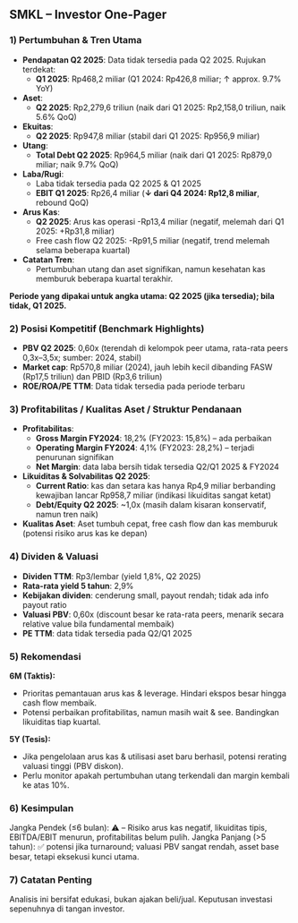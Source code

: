 ## SMKL – Investor One-Pager

### 1) Pertumbuhan & Tren Utama
- **Pendapatan Q2 2025**: Data tidak tersedia pada Q2 2025. Rujukan terdekat:
  - **Q1 2025**: Rp468,2 miliar (Q1 2024: Rp426,8 miliar; ↑ approx. 9.7% YoY)
- **Aset**: 
  - **Q2 2025**: Rp2,279,6 triliun (naik dari Q1 2025: Rp2,158,0 triliun, naik 5.6% QoQ)
- **Ekuitas**:
  - **Q2 2025**: Rp947,8 miliar (stabil dari Q1 2025: Rp956,9 miliar)
- **Utang**:
  - **Total Debt Q2 2025**: Rp964,5 miliar (naik dari Q1 2025: Rp879,0 miliar; naik 9.7% QoQ)
- **Laba/Rugi**:
  - Laba tidak tersedia pada Q2 2025 & Q1 2025
  - **EBIT Q1 2025**: Rp26,4 miliar (**↓ dari Q4 2024: Rp12,8 miliar**, rebound QoQ)
- **Arus Kas**:
  - **Q2 2025**: Arus kas operasi -Rp13,4 miliar (negatif, melemah dari Q1 2025: +Rp31,8 miliar)
  - Free cash flow Q2 2025: -Rp91,5 miliar (negatif, trend melemah selama beberapa kuartal)
- **Catatan Tren**:
  - Pertumbuhan utang dan aset signifikan, namun kesehatan kas memburuk beberapa kuartal terakhir.

**Periode yang dipakai untuk angka utama: Q2 2025 (jika tersedia); bila tidak, Q1 2025.**

### 2) Posisi Kompetitif (Benchmark Highlights)
- **PBV Q2 2025**: 0,60x (terendah di kelompok peer utama, rata-rata peers 0,3x–3,5x; sumber: 2024, stabil)
- **Market cap**: Rp570,8 miliar (2024), jauh lebih kecil dibanding FASW (Rp17,5 triliun) dan PBID (Rp3,6 triliun)
- **ROE/ROA/PE TTM**: Data tidak tersedia pada periode terbaru

### 3) Profitabilitas / Kualitas Aset / Struktur Pendanaan
- **Profitabilitas**:
  - **Gross Margin FY2024**: 18,2% (FY2023: 15,8%) – ada perbaikan
  - **Operating Margin FY2024**: 4,1% (FY2023: 28,2%) – terjadi penurunan signifikan
  - **Net Margin**: data laba bersih tidak tersedia Q2/Q1 2025 & FY2024
- **Likuiditas & Solvabilitas Q2 2025**:
  - **Current Ratio**: kas dan setara kas hanya Rp4,9 miliar berbanding kewajiban lancar Rp958,7 miliar (indikasi likuiditas sangat ketat)
  - **Debt/Equity Q2 2025**: ~1,0x (masih dalam kisaran konservatif, namun tren naik)
- **Kualitas Aset**: Aset tumbuh cepat, free cash flow dan kas memburuk (potensi risiko arus kas ke depan)

### 4) Dividen & Valuasi
- **Dividen TTM**: Rp3/lembar (yield 1,8%, Q2 2025)
- **Rata-rata yield 5 tahun**: 2,9%
- **Kebijakan dividen**: cenderung small, payout rendah; tidak ada info payout ratio
- **Valuasi PBV**: 0,60x (discount besar ke rata-rata peers, menarik secara relative value bila fundamental membaik)
- **PE TTM**: data tidak tersedia pada Q2/Q1 2025

### 5) Rekomendasi
**6M (Taktis):**
- Prioritas pemantauan arus kas & leverage. Hindari ekspos besar hingga cash flow membaik.
- Potensi perbaikan profitabilitas, namun masih wait & see. Bandingkan likuiditas tiap kuartal.

**5Y (Tesis):**
- Jika pengelolaan arus kas & utilisasi aset baru berhasil, potensi rerating valuasi tinggi (PBV diskon).
- Perlu monitor apakah pertumbuhan utang terkendali dan margin kembali ke atas 10%.

### 6) Kesimpulan
Jangka Pendek (≤6 bulan): ⚠️ – Risiko arus kas negatif, likuiditas tipis, EBITDA/EBIT menurun, profitabilitas belum pulih.
Jangka Panjang (>5 tahun): ✅ potensi jika turnaround; valuasi PBV sangat rendah, asset base besar, tetapi eksekusi kunci utama.

### 7) Catatan Penting
Analisis ini bersifat edukasi, bukan ajakan beli/jual. Keputusan investasi sepenuhnya di tangan investor.
